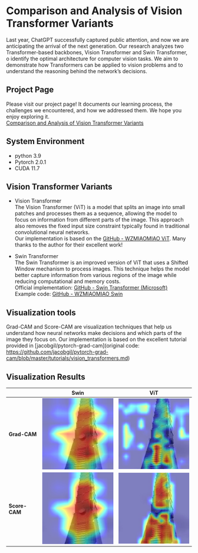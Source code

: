# Comparison and Analysis of Vision Transformer Variants
Last year, ChatGPT successfully captured public attention, and now we are anticipating the arrival of the next generation. Our research analyzes two Transformer-based backbones, Vision Transformer and Swin Transformer, o identify the optimal architecture for computer vision tasks. We aim to demonstrate how Transformers can be applied to vision problems and to understand the reasoning behind the network’s decisions.

## Project Page
Please visit our project page! It documents our learning process, the challenges we encountered, and how we addressed them. We hope you enjoy exploring it.\
[Comparison and Analysis of Vision Transformer Variants](https://sites.google.com/view/project666/home)

## System Environment  
   * python 3.9
   * Pytorch 2.0.1
   * CUDA 11.7

## Vision Transformer Variants
* Vision Transformer\
The Vision Transformer (ViT) is a model that splits an image into small patches and processes them as a sequence, allowing the model to focus on information from different parts of the image. This approach also removes the fixed input size constraint typically found in traditional convolutional neural networks.\
Our implementation is based on the [GitHub - WZMIAOMIAO ViT](https://github.com/WZMIAOMIAO/deep-learning-for-image-processing/tree/master/pytorch_classification/vision_transformer). Many thanks to the author for their excellent work!

* Swin Transformer\
The Swin Transformer is an improved version of ViT that uses a Shifted Window mechanism to process images. This technique helps the model better capture information from various regions of the image while reducing computational and memory costs.\
Official implementation: [GitHub - Swin Transformer (Microsoft)](https://github.com/microsoft/Swin-Transformer)\
Example code: [GitHub - WZMIAOMIAO Swin](https://github.com/WZMIAOMIAO/deep-learning-for-image-processing/tree/master/pytorch_classification/swin_transformer)
 
## Visualization tools
Grad-CAM and Score-CAM are visualization techniques that help us understand how neural networks make decisions and which parts of the image they focus on.
Our implementation is based on the excellent tutorial provided in [jacobgil/pytorch-grad-cam](original code: https://github.com/jacobgil/pytorch-grad-cam/blob/master/tutorials/vision_transformers.md)

## Visualization Results

|               | **Swin**        | **ViT**         |
|---------------|----------------|-----------------|
| **Grad-CAM**  | ![](assets/swin_616_gradcam.jpg) | ![](assets/vit_616_None_gradcam_cam.jpg) |
| **Score-CAM** | ![](assets/swin_616_scorecam.jpg) | ![](assets/vit_616_None_scorecam_cam.jpg) |
